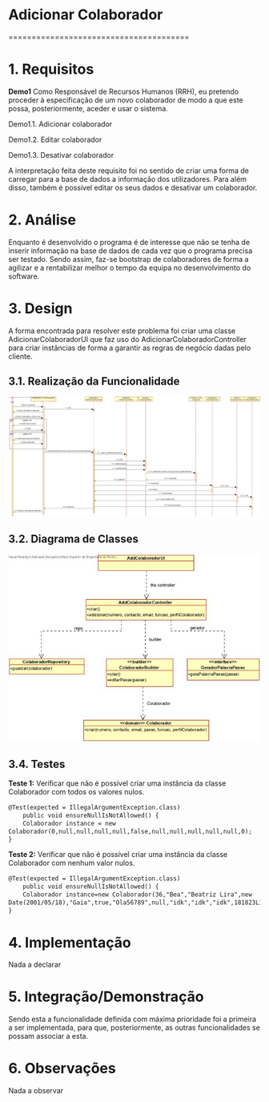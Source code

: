 # Adicionar Colaborador
=======================================


# 1. Requisitos

**Demo1**
Como Responsável de Recursos Humanos (RRH), eu pretendo proceder à especificação de um novo colaborador de modo a que este possa, posteriormente, aceder e usar o sistema.

Demo1.1. Adicionar colaborador

Demo1.2. Editar colaborador

Demo1.3. Desativar colaborador

A interpretação feita deste requisito foi no sentido de criar uma forma de carregar para a base de dados a informação dos utilizadores. Para além disso, também é possível editar os seus dados e desativar um colaborador.

# 2. Análise

Enquanto é desenvolvido o programa é de interesse que não se tenha de inserir informação na base de dados de cada vez que o programa precisa ser testado. Sendo assim, faz-se bootstrap de colaboradores de forma a agilizar e a rentabilizar melhor o tempo da equipa no desenvolvimento do software.

# 3. Design

A forma encontrada para resolver este problema foi criar uma classe AdicionarColaboradorUI que faz uso do AdicionarColaboradorController para criar instâncias de forma a garantir as regras de negócio dadas pelo cliente.

## 3.1. Realização da Funcionalidade

![AdicionarColaborador_SD](AdicionarColaborador_SD.jpg)

## 3.2. Diagrama de Classes

![AdicionarColaborador_CD](AdicionarColaborador_CD.jpg)

## 3.4. Testes

**Teste 1:** Verificar que não é possível criar uma instância da classe Colaborador com todos os valores nulos.

	@Test(expected = IllegalArgumentException.class)
		public void ensureNullIsNotAllowed() {
		Colaborador instance = new Colaborador(0,null,null,null,null,false,null,null,null,null,null,0);
	}

**Teste 2:** Verificar que não é possível criar uma instância da classe Colaborador com nenhum valor nulos.

	@Test(expected = IllegalArgumentException.class)
		public void ensureNullIsNotAllowed() {
		Colaborador instance=new Colaborador(36,"Bea","Beatriz Lira",new Date(2001/05/18),"Gaia",true,"Ola56789",null,"idk","idk","idk",181823L);
	}

# 4. Implementação

Nada a declarar

# 5. Integração/Demonstração

Sendo esta a funcionalidade definida com máxima prioridade foi a primeira a ser implementada, para que, posteriormente, as outras funcionalidades se possam associar a esta.

# 6. Observações

Nada a observar


